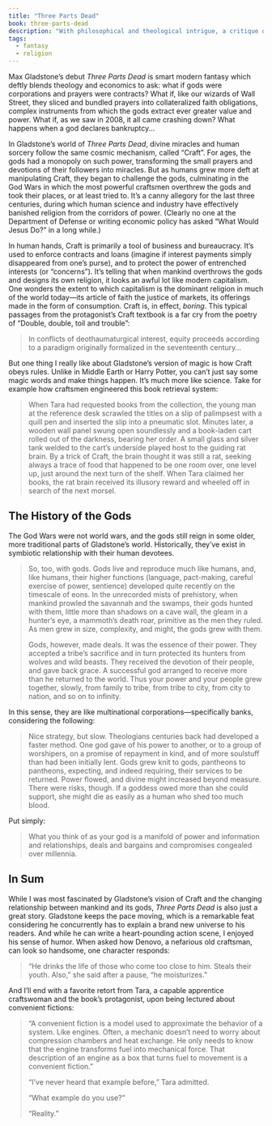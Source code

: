 ```yaml
---
title: "Three Parts Dead"
book: three-parts-dead
description: "With philosophical and theological intrigue, a critique of late capitalism, and a badass female protagonist, Max Gladstone’s debut is unlike any fantasy novel I’ve ever read, and in all the right ways."
tags:
  - fantasy
  - religion
---
```


Max Gladstone’s debut *Three Parts Dead* is smart modern fantasy which deftly blends theology and economics to ask: what if gods were corporations and prayers were contracts? What if, like our wizards of Wall Street, they sliced and bundled prayers into collateralized faith obligations, complex instruments from which the gods extract ever greater value and power. What if, as we saw in 2008, it all came crashing down? What happens when a god declares bankruptcy...

In Gladstone’s world of *Three Parts Dead*, divine miracles and human sorcery follow the same cosmic mechanism, called “Craft”. For ages, the gods had a monopoly on such power, transforming the small prayers and devotions of their followers into miracles. But as humans grew more deft at manipulating Craft, they began to challenge the gods, culminating in the God Wars in which the most powerful craftsmen overthrew the gods and took their places, or at least tried to. It’s a canny allegory for the last three centuries, during which human science and industry have effectively banished religion from the corridors of power. (Clearly no one at the Department of Defense or writing economic policy has asked “What Would Jesus Do?” in a long while.)

In human hands, Craft is primarily a tool of business and bureaucracy. It’s used to enforce contracts and loans (imagine if interest payments simply disappeared from one’s purse), and to protect the power of entrenched interests (or “concerns”). It’s telling that when mankind overthrows the gods and designs its own religion, it looks an awful lot like modern capitalism. One wonders the extent to which capitalism is the dominant religion in much of the world today—its article of faith the justice of markets, its offerings made in the form of consumption. Craft is, in effect, *boring*. This typical passages from the protagonist’s Craft textbook is a far cry from the poetry of “Double, double, toil and trouble”:

> In conflicts of deothaumaturgical interest, equity proceeds according to a paradigm originally formalized in the seventeenth century…

But one thing I really like about Gladstone’s version of magic is how Craft obeys rules. Unlike in Middle Earth or Harry Potter, you can’t just say some magic words and make things happen. It’s much more like science. Take for example how craftsmen engineered this book retrieval system:

> When Tara had requested books from the collection, the young man at the reference desk scrawled the titles on a slip of palimpsest with a quill pen and inserted the slip into a pneumatic slot. Minutes later, a wooden wall panel swung open soundlessly and a book-laden cart rolled out of the darkness, bearing her order. A small glass and silver tank welded to the cart’s underside played host to the guiding rat brain. By a trick of Craft, the brain thought it was still a rat, seeking always a trace of food that happened to be one room over, one level up, just around the next turn of the shelf. When Tara claimed her books, the rat brain received its illusory reward and wheeled off in search of the next morsel. 

## The History of the Gods

The God Wars were not world wars, and the gods still reign in some older, more traditional parts of Gladstone’s world. Historically, they’ve exist in symbiotic relationship with their human devotees.

> So, too, with gods. Gods live and reproduce much like humans, and, like humans, their higher functions (language, pact-making, careful exercise of power, sentience) developed quite recently on the timescale of eons. In the unrecorded mists of prehistory, when mankind prowled the savannah and the swamps, their gods hunted with them, little more than shadows on a cave wall, the gleam in a hunter’s eye, a mammoth’s death roar, primitive as the men they ruled. As men grew in size, complexity, and might, the gods grew with them. 
> 
> Gods, however, made deals. It was the essence of their power. They accepted a tribe’s sacrifice and in turn protected its hunters from wolves and wild beasts. They received the devotion of their people, and gave back grace. A successful god arranged to receive more than he returned to the world. Thus your power and your people grew together, slowly, from family to tribe, from tribe to city, from city to nation, and so on to infinity. 

In this sense, they are like multinational corporations—specifically banks, considering the following:

> Nice strategy, but slow. Theologians centuries back had developed a faster method. One god gave of his power to another, or to a group of worshipers, on a promise of repayment in kind, and of more soulstuff than had been initially lent. Gods grew knit to gods, pantheons to pantheons, expecting, and indeed requiring, their services to be returned. Power flowed, and divine might increased beyond measure. There were risks, though. If a goddess owed more than she could support, she might die as easily as a human who shed too much blood. 

Put simply:

> What you think of as your god is a manifold of power and information and relationships, deals and bargains and compromises congealed over millennia. 

## In Sum

While I was most fascinated by Gladstone’s vision of Craft and the changing relationship between mankind and its gods, *Three Parts Dead* is also just a great story. Gladstone keeps the pace moving, which is a remarkable feat considering he concurrently has to explain a brand new universe to his readers. And while he can write a heart-pounding action scene, I enjoyed his sense of humor. When asked how Denovo, a nefarious old craftsman, can look so handsome, one character responds:

> “He drinks the life of those who come too close to him. Steals their youth. Also,” she said after a pause, “he moisturizes.” 

And I’ll end with a favorite retort from Tara, a capable apprentice craftswoman and the book’s protagonist, upon being lectured about convenient fictions:

> “A convenient fiction is a model used to approximate the behavior of a system. Like engines. Often, a mechanic doesn’t need to worry about compression chambers and heat exchange. He only needs to know that the engine transforms fuel into mechanical force. That description of an engine as a box that turns fuel to movement is a convenient fiction.”
> 
> “I’ve never heard that example before,” Tara admitted.
> 
> “What example do you use?”
> 
> “Reality.”